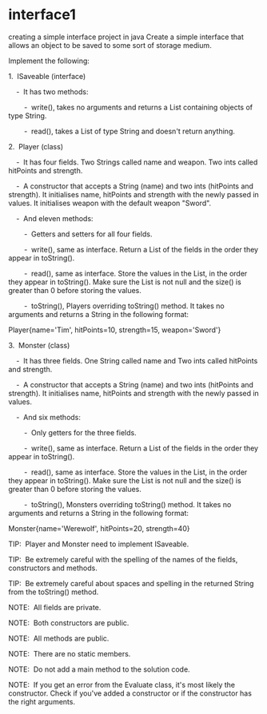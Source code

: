# interface1
creating a simple interface project in java
Create a simple interface that allows an object to be saved to some sort of storage medium.

Implement the following:

1.  ISaveable (interface)

    -  It has two methods:

        -  write(), takes no arguments and returns a List containing objects of type String.

        -  read(), takes a List of type String and doesn't return anything.

2.  Player (class)

    -  It has four fields. Two Strings called name and weapon. Two ints called hitPoints and strength.

    -  A constructor that accepts a String (name) and two ints (hitPoints and strength). It initialises name, hitPoints and strength with the newly passed in values. It initialises weapon with the default weapon "Sword".

    -  And eleven methods:

        -  Getters and setters for all four fields.

        -  write(), same as interface. Return a List of the fields in the order they appear in toString().

        -  read(), same as interface. Store the values in the List, in the order they appear in toString(). Make sure the List is not null and the size() is greater than 0 before storing the values.

        -  toString(), Players overriding toString() method. It takes no arguments and returns a String in the following format:

Player{name='Tim', hitPoints=10, strength=15, weapon='Sword'}

3.  Monster (class)

    -  It has three fields. One String called name and Two ints called hitPoints and strength.

    -  A constructor that accepts a String (name) and two ints (hitPoints and strength). It initialises name, hitPoints and strength with the newly passed in values.

    -  And six methods:

        -  Only getters for the three fields.

        -  write(), same as interface. Return a List of the fields in the order they appear in toString().

        -  read(), same as interface. Store the values in the List, in the order they appear in toString(). Make sure the List is not null and the size() is greater than 0 before storing the values.

        -  toString(), Monsters overriding toString() method. It takes no arguments and returns a String in the following format:

Monster{name='Werewolf', hitPoints=20, strength=40}

TIP:  Player and Monster need to implement ISaveable.

TIP:  Be extremely careful with the spelling of the names of the fields, constructors and methods.

TIP:  Be extremely careful about spaces and spelling in the returned String from the toString() method.

NOTE:  All fields are private.

NOTE:  Both constructors are public.

NOTE:  All methods are public. 

NOTE:  There are no static members.

NOTE:  Do not add a main method to the solution code.

NOTE:  If you get an error from the Evaluate class, it's most likely the constructor. Check if you've added a constructor or if the constructor has the right arguments.
